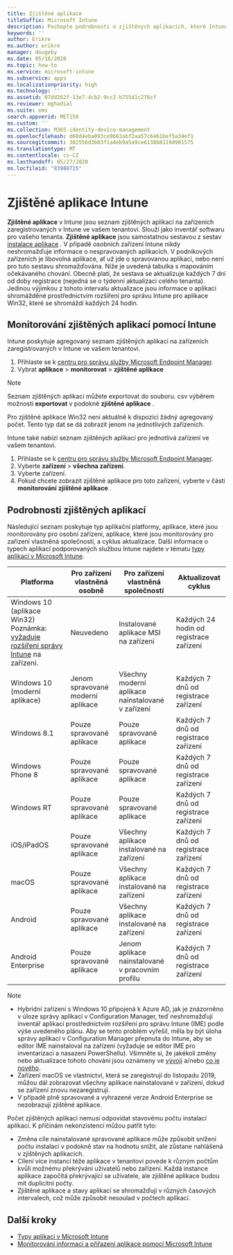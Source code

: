 ```yaml
---
title: Zjištěné aplikace
titleSuffix: Microsoft Intune
description: Pochopte podrobnosti o zjištěných aplikacích, které Intune v zařízení našel.
keywords: ''
author: Erikre
ms.author: erikre
manager: dougeby
ms.date: 05/18/2020
ms.topic: how-to
ms.service: microsoft-intune
ms.subservice: apps
ms.localizationpriority: high
ms.technology: ''
ms.assetid: 07dd262f-13e7-4cb2-9cc2-b755d1c276cf
ms.reviewer: mghadial
ms.suite: ems
search.appverid: MET150
ms.custom: ''
ms.collection: M365-identity-device-management
ms.openlocfilehash: d60d4eba093ce9663abf2aa57c6461bef5a34ef1
ms.sourcegitcommit: 302556d3b03f1a4eb9a5a9ce6138b8119d901575
ms.translationtype: MT
ms.contentlocale: cs-CZ
ms.lasthandoff: 05/27/2020
ms.locfileid: "83988715"
---
```

# <a name="intune-discovered-apps"></a>Zjištěné aplikace Intune

**Zjištěné aplikace** v Intune jsou seznam zjištěných aplikací na zařízeních zaregistrovaných v Intune ve vašem tenantovi. Slouží jako inventář softwaru pro vašeho tenanta. **Zjištěné aplikace** jsou samostatnou sestavou z sestav [instalace aplikace](apps-monitor.md) . V případě osobních zařízení Intune nikdy neshromažďuje informace o nespravovaných aplikacích. V podnikových zařízeních je libovolná aplikace, ať už jde o spravovanou aplikaci, nebo není pro tuto sestavu shromažďována. Níže je uvedená tabulka s mapováním očekávaného chování. Obecně platí, že sestava se aktualizuje každých 7 dní od doby registrace (nejedná se o týdenní aktualizaci celého tenanta). Jedinou výjimkou z tohoto intervalu aktualizace jsou informace o aplikaci shromážděné prostřednictvím rozšíření pro správu Intune pro aplikace Win32, které se shromáždí každých 24 hodin.

## <a name="monitor-discovered-apps-with-intune"></a>Monitorování zjištěných aplikací pomocí Intune

Intune poskytuje agregovaný seznam zjištěných aplikací na zařízeních zaregistrovaných v Intune ve vašem tenantovi.

1. Přihlaste se k [centru pro správu služby Microsoft Endpoint Manager](https://go.microsoft.com/fwlink/?linkid=2109431).
2. Vybrat **aplikace**  >  **monitorovat**  >  **zjištěné aplikace**

>[!NOTE]
>Seznam zjištěných aplikací můžete exportovat do souboru. csv výběrem možnosti **exportovat** v podokně **zjištěné aplikace** .
>
>Pro zjištěné aplikace Win32 není aktuálně k dispozici žádný agregovaný počet. Tento typ dat se dá zobrazit jenom na jednotlivých zařízeních.

Intune také nabízí seznam zjištěných aplikací pro jednotlivá zařízení ve vašem tenantovi.

1. Přihlaste se k [centru pro správu služby Microsoft Endpoint Manager](https://go.microsoft.com/fwlink/?linkid=2109431).
2. Vyberte **zařízení**  >  **všechna zařízení**.
3. Vyberte zařízení.
4. Pokud chcete zobrazit zjištěné aplikace pro toto zařízení, vyberte v části **monitorování** **zjištěné aplikace** .

## <a name="details-of-discovered-apps"></a>Podrobnosti zjištěných aplikací

Následující seznam poskytuje typ aplikační platformy, aplikace, které jsou monitorovány pro osobní zařízení, aplikace, které jsou monitorovány pro zařízení vlastněná společností, a cyklus aktualizace. Další informace o typech aplikací podporovaných službou Intune najdete v tématu [typy aplikací v Microsoft Intune](apps-add.md#app-types-in-microsoft-intune).

| Platforma | Pro zařízení vlastněná osobně | Pro zařízení vlastněná společností | Aktualizovat cyklus |
|------------------------------------------------------------------------|----------------------------------|--------------------------------------------------|---------------------------------------|
| Windows 10 (aplikace Win32) Poznámka: [vyžaduje rozšíření správy Intune](intune-management-extension.md) na zařízení. | Neuvedeno | Instalované aplikace MSI na zařízení | Každých 24 hodin od registrace zařízení |
| Windows 10 (moderní aplikace) | Jenom spravované moderní aplikace | Všechny moderní aplikace nainstalované v zařízení | Každých 7 dnů od registrace zařízení |
| Windows 8.1 | Pouze spravované aplikace | Pouze spravované aplikace | Každých 7 dnů od registrace zařízení |
| Windows Phone 8 | Pouze spravované aplikace | Pouze spravované aplikace | Každých 7 dnů od registrace zařízení |
| Windows RT | Pouze spravované aplikace | Pouze spravované aplikace | Každých 7 dnů od registrace zařízení |
| iOS/iPadOS | Pouze spravované aplikace | Všechny aplikace instalované na zařízení | Každých 7 dnů od registrace zařízení |
| macOS | Pouze spravované aplikace | Všechny aplikace instalované na zařízení | Každých 7 dnů od registrace zařízení |
| Android | Pouze spravované aplikace | Všechny aplikace instalované na zařízení | Každých 7 dnů od registrace zařízení |
| Android Enterprise | Pouze spravované aplikace | Jenom aplikace nainstalované v pracovním profilu | Každých 7 dnů od registrace zařízení |

> [!NOTE]
> - Hybridní zařízení s Windows 10 připojená k Azure AD, jak je znázorněno v úloze správy aplikací v Configuration Manager, teď neshromažďují inventář aplikací prostřednictvím rozšíření pro správu Intune (IME) podle výše uvedeného plánu. Aby se tento problém vyřešil, měla by být úloha správy aplikací v Configuration Manager přepnuta do Intune, aby se editor IME nainstaloval na zařízení (vyžaduje se editor IME pro inventarizaci a nasazení PowerShellu). Všimněte si, že jakékoli změny nebo aktualizace tohoto chování jsou oznámeny ve [vývoji](../fundamentals/in-development.md) a/nebo [co je nového](../fundamentals/whats-new.md).
> - Zařízení macOS ve vlastnictví, která se zaregistrují do listopadu 2019, můžou dál zobrazovat všechny aplikace nainstalované v zařízení, dokud se zařízení znovu nezaregistrují.
> - V případě plně spravované a vyhrazené verze Android Enterprise se nezobrazují zjištěné aplikace.

Počet zjištěných aplikací nemusí odpovídat stavovému počtu instalací aplikací. K příčinám nekonzistencí můžou patřit tyto:

- Změna cíle nainstalované spravované aplikace může způsobit snížení počtu instalací v podokně stav na hodnotu snížit, ale zůstane nahlášená v zjištěných aplikacích.
- Cílení více instancí téže aplikace v tenantovi povede k různým počtům kvůli možnému překrývání uživatelů nebo zařízení. Každá instance aplikace započítá překrývající se uživatele, ale zjištěné aplikace budou mít duplicitní počty.
- Zjištěné aplikace a stavy aplikací se shromažďují v různých časových intervalech, což může způsobit nesoulad v počtech aplikací.

## <a name="next-steps"></a>Další kroky

- [Typy aplikací v Microsoft Intune](apps-add.md#app-types-in-microsoft-intune)
- [Monitorování informací a přiřazení aplikace pomocí Microsoft Intune](apps-monitor.md)
